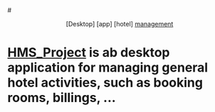 
#<p align="center">[Desktop] [app] [hotel] [management](#)
  
  
  
  
  # [HMS_Project](#) is ab desktop application for managing general hotel activities, such as booking rooms, billings, ...
</p>




